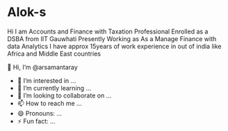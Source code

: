 # Alok-s
Hi
I am Accounts and Finance with Taxation Professional
Enrolled as a DSBA from IIT Gauwhati
Presently Working as As a Manage Finance with data Analytics
I have approx 15years of work experience in out of india like Africa and Middle East countries

 👋 Hi, I’m @arsamantaray
- 👀 I’m interested in ...
- 🌱 I’m currently learning ...
- 💞️ I’m looking to collaborate on ...
- 📫 How to reach me ...
- 😄 Pronouns: ...
- ⚡ Fun fact: ...

